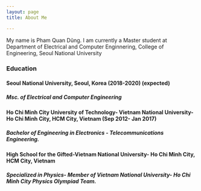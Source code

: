 ```yaml
---
layout: page
title: About Me

---
```


My name is Pham Quan Dũng. I am currently a Master student at Department of Electrical and Computer Enginnering, College of Engineering, Seoul National University

### Education

#### Seoul National University, Seoul, Korea  (2018-2020) (expected)
##### _Msc. of Electrical and Computer Engineering_
#### Ho Chi Minh City University of Technology- Vietnam National University- Ho Chi Minh City, HCM City, Vietnam (Sep 2012- Jan 2017)
##### _Bachelor of Engineering in Electronics - Telecommunications Engineering._
#### High School for the Gifted-Vietnam National University- Ho Chi Minh City, HCM City, Vietnam
##### _Specialized in Physics- Member of Vietnam National University- Ho Chi Minh City Physics Olympiad Team._
